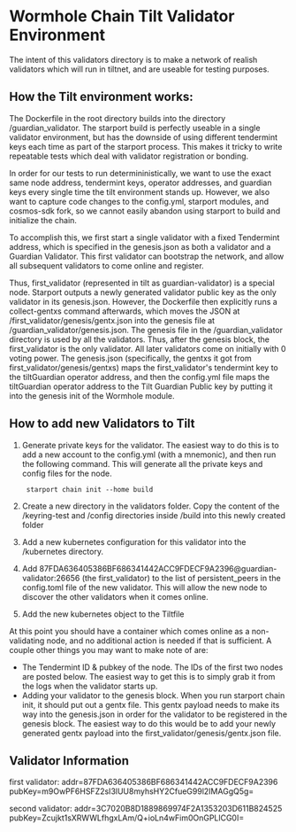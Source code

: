 # Wormhole Chain Tilt Validator Environment

The intent of this validators directory is to make a network of realish validators which will run in tiltnet, and are useable for testing purposes.

## How the Tilt environment works:

The Dockerfile in the root directory builds into the directory /guardian_validator. The starport build is perfectly useable in a single validator environment, but has the downside of using different tendermint keys each time as part of the starport process. This makes it tricky to write repeatable tests which deal with validator registration or bonding.

In order for our tests to run determininistically, we want to use the exact same node address, tendermint keys, operator addresses, and guardian keys every single time the tilt environment stands up. However, we also want to capture code changes to the config.yml, starport modules, and cosmos-sdk fork, so we cannot easily abandon using starport to build and initialize the chain.

To accomplish this, we first start a single validator with a fixed Tendermint address, which is specified in the genesis.json as both a validator and a Guardian Validator. This first validator can bootstrap the network, and allow all subsequent validators to come online and register.

Thus, first_validator (represented in tilt as guardian-validator) is a special node. Starport outputs a newly generated validator public key as the only validator in its genesis.json. However, the Dockerfile then explicitly runs a collect-gentxs command afterwards, which moves the JSON at /first_validator/genesis/gentx.json into the genesis file at /guardian_validator/genesis.json. The genesis file in the /guardian_validator directory is used by all the validators. Thus, after the genesis block, the first_validator is the only validator. All later validators come on initially with 0 voting power. The genesis.json (specifically, the gentxs it got from first_validator/genesis/gentxs) maps the first_validator's tendermint key to the tiltGuardian operator address, and then the config.yml file maps the tiltGuardian operator address to the Tilt Guardian Public key by putting it into the genesis init of the Wormhole module.

## How to add new Validators to Tilt

1.  Generate private keys for the validator. The easiest way to do this is to add a new account to the config.yml (with a mnemonic), and then run the following command. This will generate all the private keys and config files for the node.

         starport chain init --home build

2.  Create a new directory in the validators folder. Copy the content of the /keyring-test and /config directories inside /build into this newly created folder

3.  Add a new kubernetes configuration for this validator into the /kubernetes directory.

4.  Add 87FDA636405386BF686341442ACC9FDECF9A2396@guardian-validator:26656 (the first_validator) to the list of persistent_peers in the config.toml file of the new validator. This will allow the new node to discover the other validators when it comes online.

5.  Add the new kubernetes object to the Tiltfile

At this point you should have a container which comes online as a non-validating node, and no additional action is needed if that is sufficient. A couple other things you may want to make note of are:

- The Tendermint ID & pubkey of the node. The IDs of the first two nodes are posted below. The easiest way to get this is to simply grab it from the logs when the validator starts up.
- Adding your validator to the genesis block. When you run starport chain init, it should put out a gentx file. This gentx payload needs to make its way into the genesis.json in order for the validator to be registered in the genesis block. The easiest way to do this would be to add your newly generated gentx payload into the first_validator/genesis/gentx.json file.

## Validator Information

first validator:
addr=87FDA636405386BF686341442ACC9FDECF9A2396 pubKey=m9OwPF6HSFZ2sI3lUU8myhsHY2CfueG99l2IMAGgQ5g=

second validator:
addr=3C7020B8D1889869974F2A1353203D611B824525 pubKey=Zcujkt1sXRWWLfhgxLAm/Q+ioLn4wFim0OnGPLlCG0I=
